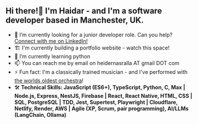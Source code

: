 ## Hi there!👋 I'm Haidar - and I'm a software developer based in Manchester, UK.

- 🔭 I’m currently looking for a junior developer role. Can you help? [Connect with me on LinkedIn!](https://www.linkedin.com/in/haidarnasralla/)
- 🏗️ I'm currently building a portfolio website - watch this space!
- 🌱 I’m currently learning python
- 📫 You can reach me by email on heidernasralla AT gmail DOT com
- ⚡ Fun fact: I'm a classically trained musician - and I've performed with [the worlds oldest orchestra](https://www.operan.se/en/about-the-opera/royal-swedish-orchestra/)!
- 🛠️ **Technical Skills: JavaScript (ES6+), TypeScript, Python, C, Max | Node.js, Express, NestJS, Firebase | React, React Native, HTML, CSS | SQL, PostgreSQL | TDD, Jest, Supertest, Playwright | Cloudflare, Netlify, Render, AWS | Agile (XP, Scrum, pair programming), AI/LLMs (LangChain, Ollama)**

<!--
**haidarnasralla/haidarnasralla** is a ✨ _special_ ✨ repository because its `README.md` (this file) appears on your GitHub profile.

Here are some ideas to get you started:

- 🔭 I’m currently working on ...
- 🌱 I’m currently learning ...
- 👯 I’m looking to collaborate on ...
- 🤔 I’m looking for help with ...
- 💬 Ask me about ...
- 📫 How to reach me: ...
- 😄 Pronouns: ...
- ⚡ Fun fact: ...
-->
